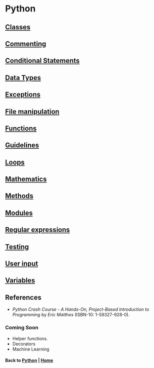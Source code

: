# Python 

## [Classes](classes.md)

## [Commenting](comments.md)

## [Conditional Statements](conditionals.md)

## [Data Types](data_types.md)

## [Exceptions](exceptions.md)

## [File manipulation](files.md)

## [Functions](functions.md)

## [Guidelines](guidelines.md)

## [Loops](loops.md)

## [Mathematics](mathematics.md)

## [Methods](methods.md)

## [Modules](modules.md)

## [Regular expressions](regexs.md)

## [Testing](testing.md)

## [User input](user_input.md)

## [Variables](variables.md)

## References 
- *Python Crash Course - A Hands-On, Project-Based Introduction to Programming* by *Eric Matthes* (ISBN-10: 1-59327-928-0).

### Coming Soon
- Helper functions.
- Decorators
- Machine Learning

#### Back to [Python](../README.md) | [Home](../README.md) 

